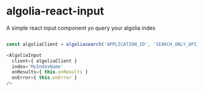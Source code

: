 # algolia-react-input

A simple react input component yo query your algolia index

```js

const algoliaClient = algoliasearch('APPLICATION_ID', 'SEARCH_ONLY_API_KEY');

<AlgoliaInput
  client={ algoliaClient }
  index='MyIndexName'
  onResults={ this.onResults }
  onError={ this.onError }
/>

```

